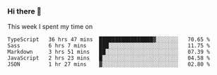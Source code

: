 ### Hi there 👋

<!--
**qiruohan/qiruohan** is a ✨ _special_ ✨ repository because its `README.md` (this file) appears on your GitHub profile.

Here are some ideas to get you started:

- 🔭 I’m currently working on ...
- 🌱 I’m currently learning ...
- 👯 I’m looking to collaborate on ...
- 🤔 I’m looking for help with ...
- 💬 Ask me about ...
- 📫 How to reach me: ...
- 😄 Pronouns: ...
- ⚡ Fun fact: ...
-->

This week I spent my time on 
<!--START_SECTION:waka-->
```text
TypeScript   36 hrs 47 mins  █████████████████▓░░░░░░░   70.65 % 
Sass         6 hrs 7 mins    ███░░░░░░░░░░░░░░░░░░░░░░   11.75 % 
Markdown     3 hrs 51 mins   ██░░░░░░░░░░░░░░░░░░░░░░░   07.39 % 
JavaScript   2 hrs 23 mins   █░░░░░░░░░░░░░░░░░░░░░░░░   04.58 % 
JSON         1 hr 27 mins    ▓░░░░░░░░░░░░░░░░░░░░░░░░   02.80 % 
```
<!--END_SECTION:waka-->
